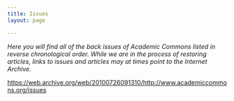 ```yaml
---
title: Issues
layout: page

---
```


*Here you will find all of the back issues of Academic Commons listed in reverse chronological order. While we are in the process of restoring articles, links to issues and articles may at times point to the Internet Archive.*

https://web.archive.org/web/20100726091310/http://www.academiccommons.org/issues
